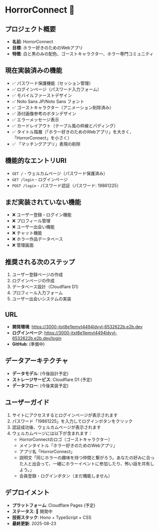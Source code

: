 # HorrorConnect 👻

## プロジェクト概要
- **名前**: HorrorConnect
- **目標**: ホラー好きのためのWebアプリ
- **特徴**: 白と黒のみの配色、ゴーストキャラクター、ホラー専門コミュニティ

## 現在実装済みの機能
- ✅ パスワード保護機能（セッション管理）
- ✅ ログインページ（パスワード入力フォーム）
- ✅ モバイルファーストデザイン
- ✅ Noto Sans JP/Noto Sans フォント
- ✅ ゴーストキャラクター（アニメーション削除済み）
- ✅ 添付画像参考のボタンデザイン
- ✅ エラーメッセージ表示
- ✅ カードレイアウト（テーブル風の枠線とパディング）
- ✅ タイトル階層（「ホラー好きのためのWebアプリ」を大きく、「HorrorConnect」を小さく）
- ✅ 「マッチングアプリ」表現の削除

## 機能的なエントリURI
- `GET /` - ウェルカムページ（パスワード保護済み）
- `GET /login` - ログインページ
- `POST /login` - パスワード認証（パスワード: 19861225）

## まだ実装されていない機能
- ❌ ユーザー登録・ログイン機能
- ❌ プロフィール管理
- ❌ ユーザー出会い機能
- ❌ チャット機能
- ❌ ホラー作品データベース
- ❌ 管理画面

## 推奨される次のステップ
1. ユーザー登録ページの作成
2. ログインページの作成
3. データベース設計（Cloudflare D1）
4. プロフィール入力フォーム
5. ユーザー出会いシステムの実装

## URL
- **開発環境**: https://3000-itxt8e1lemvt4494ldvyl-6532622b.e2b.dev
- **ログインページ**: https://3000-itxt8e1lemvt4494ldvyl-6532622b.e2b.dev/login
- **GitHub**: (準備中)

## データアーキテクチャ
- **データモデル**: (今後設計予定)
- **ストレージサービス**: Cloudflare D1 (予定)
- **データフロー**: (今後実装予定)

## ユーザーガイド
1. サイトにアクセスするとログインページが表示されます
2. パスワード「19861225」を入力してログインボタンをクリック
3. 認証成功後、ウェルカムページが表示されます
4. ウェルカムページには以下が含まれます：
   - HorrorConnectのロゴ（ゴーストキャラクター）
   - メインタイトル「ホラー好きのためのWebアプリ」
   - アプリ名「HorrorConnect」
   - 説明文「同じホラーの趣味を持つ仲間と繋がろう。あなたの好みに合った人と出会って、一緒にホラーイベントに参加したり、怖い話を共有しよう。」
   - 会員登録・ログインボタン（まだ機能しません）

## デプロイメント
- **プラットフォーム**: Cloudflare Pages (予定)
- **ステータス**: 🚧 開発中
- **技術スタック**: Hono + TypeScript + CSS
- **最終更新**: 2025-08-23